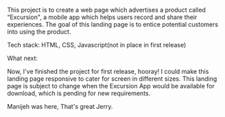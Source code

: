 This project is to create a web page which advertises a product called “Excursion", 
a mobile app which helps users record and share their experiences. The goal of this 
landing page is to entice potential customers into using the product.

Tech stack:
HTML,
CSS,
Javascript(not in place in first release)

What next:

Now, I've finished the project for first release, hooray!
I could make this landing page responsive to cater for screen in different sizes.
This landing page is subject to change when the Excursion App would be available for download, which is
pending for new requirements. 

Manijeh was here, That's great Jerry.
